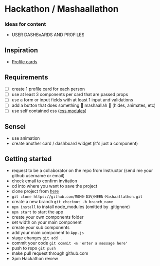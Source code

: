 # Hackathon / Mashaallathon

### Ideas for content

- USER DASHBoARDS AND PROFILES

## Inspiration

- [Profile cards](https://duckduckgo.com/?q=profile+card&t=brave&iax=images&ia=images)

## Requirements

- [ ] create 1 profile card for each person
- [ ] use at least 3 components per card that are passed props
- [ ] use a form or input fields with at least 1 input and validations
- [ ] add a button that does something 🌟 mashaallah 🌟 (hides, animates, etc)
- [ ] use self contained css ([css modules](http://learn.codingdojo.com/m/130/6235/46878))

## Sensei

- use animation
- create another card / dashboard widget (it's just a component)

## Getting started

- request to be a collaborator on the repo from Instructor (send me your github username or email)
- check email to confirm invitation
- cd into where you want to save the project
- clone project from [here](git@github.com:CBaut/mashallathon.git)
- `git clone https://github.com/M0M0-D3V/MERN-Mashaallathon.git`
- create a new branch `git checkout -b branch_name`
- `npm install` to install node_modules (omitted by .gitignore)
- `npm start` to start the app
- create your own components folder
- set width on your main component
- create your sub components
- add your main component to `App.js`
- stage changes `git add .`
- commit your code `git commit -m 'enter a message here'`
- push to repo `git push`
- make pull request through github.com
- 3pm Hackathon review
